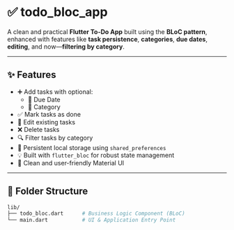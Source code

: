 # ✅ todo_bloc_app

A clean and practical **Flutter To-Do App** built using the **BLoC pattern**, enhanced with features like **task persistence**, **categories**, **due dates**, **editing**, and now—**filtering by category**.

---

## ✨ Features

- ➕ Add tasks with optional:
  - 📅 Due Date
  - 📂 Category
- ✅ Mark tasks as done
- 📝 Edit existing tasks
- ❌ Delete tasks
- 🔍 Filter tasks by category
- 💾 Persistent local storage using `shared_preferences`
- 💡 Built with `flutter_bloc` for robust state management
- 📱 Clean and user-friendly Material UI

---

## 📂 Folder Structure

```bash
lib/
├── todo_bloc.dart      # Business Logic Component (BLoC)
└── main.dart           # UI & Application Entry Point
```
